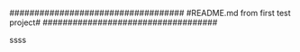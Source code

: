 ###################################
#README.md from first test project#
###################################

ssss
